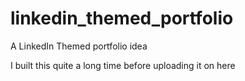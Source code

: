 # linkedin_themed_portfolio
A LinkedIn Themed portfolio idea


I built this quite a long time before uploading it on here
